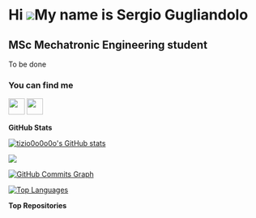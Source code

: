 Hi ![](https://user-images.githubusercontent.com/18350557/176309783-0785949b-9127-417c-8b55-ab5a4333674e.gif)My name is Sergio Gugliandolo
==========================================================================================================================================
MSc Mechatronic Engineering student
-----------------------------------
To be done


### You can find me

<p align="left"> <a href="https://www.github.com/tizio0o0o0o" target="_blank" rel="noreferrer"><img src="https://raw.githubusercontent.com/danielcranney/readme-generator/main/public/icons/socials/github.svg" width="32" height="32" /></a> <a href="https://www.linkedin.com/in/sergio-gugliandolo" target="_blank" rel="noreferrer"><img src="https://raw.githubusercontent.com/danielcranney/readme-generator/main/public/icons/socials/linkedin.svg" width="32" height="32" /></a></p>

<b>GitHub Stats</b>

<a href="http://www.github.com/tizio0o0o0o"><img src="https://github-readme-stats.vercel.app/api?username=tizio0o0o0o&show_icons=true&hide=&count_private=true&title_color=0891b2&text_color=ffffff&icon_color=0891b2&bg_color=1c1917&hide_border=true&show_icons=true" alt="tizio0o0o0o's GitHub stats" />

<a href="http://www.github.com/tizio0o0o0o"><img src="https://github-readme-streak-stats.herokuapp.com/?user=tizio0o0o0o&stroke=ffffff&background=1c1917&ring=0891b2&fire=0891b2&currStreakNum=ffffff&currStreakLabel=0891b2&sideNums=ffffff&sideLabels=ffffff&dates=ffffff&hide_border=true" /></a>
  
<a href="http://www.github.com/tizio0o0o0o"><img src="https://github-readme-activity-graph.cyclic.app/graph?username=tizio0o0o0o&bg_color=1c1917&color=ffffff&line=0891b2&point=ffffff&area_color=1c1917&area=true&hide_border=true&custom_title=GitHub%20Commits%20Graph" alt="GitHub Commits Graph" /></a>

<a href="https://github.com/tizio0o0o0o" align="left"><img src="https://github-readme-stats.vercel.app/api/top-langs/?username=tizio0o0o0o&langs_count=10&title_color=0891b2&text_color=ffffff&icon_color=0891b2&bg_color=1c1917&hide_border=true&locale=en&custom_title=Top%20%Languages" alt="Top Languages" /></a>

<b>Top Repositories</b>

<div width="100%" align="center"></div><br /><br /><br /><br /><br /><br /><br />
